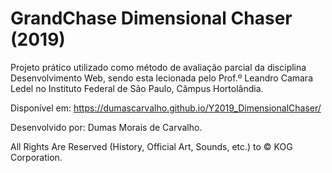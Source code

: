 # GrandChase Dimensional Chaser (2019)
Projeto prático utilizado como método de avaliação parcial da disciplina Desenvolvimento Web, sendo esta lecionada pelo Prof.º Leandro Camara Ledel no Instituto Federal de São Paulo, Câmpus Hortolândia.

Disponível em: https://dumascarvalho.github.io/Y2019_DimensionalChaser/

Desenvolvido por: Dumas Morais de Carvalho.

All Rights Are Reserved (History, Official Art, Sounds, etc.) to © KOG Corporation.
